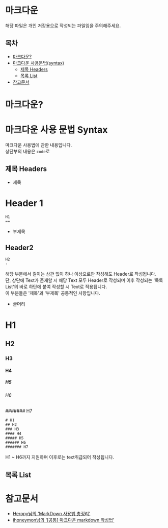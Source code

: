 마크다운
=
해당 파일은 개인 저장용으로 작성되는 파일임을 주의해주세요.

목차
-
- [마크다운?](#마크다운?)
- [마크다운 사용문법(syntax)](#마크다운-사용-문법-Syntax) 
	- [제목 Headers](#제목-Headers)
	- [목록 List](#목록-List)
- [참고문서](#참고문서)


# 마크다운?

# 마크다운 사용 문법 Syntax
마크다운 사용법에 관한 내용입니다.<br>
상단부의 내용은 ``` code ```로 
## 제목 Headers

- 제목

Header 1
==
```
H1
==
```

- 부제목

Header2
-
```
H2
-
```
해당 부분에서 길이는 상관 없이 하나 이상으로만 작성해도 Header로 작성됩니다.<br>
단, 상단에 Text가 존재할 시 해당 Text 모두 Header로 작성되며 이후 작성되는 '목록 List'의 바로 하단에 붙여 작성할 시 Text로 적용됩니다.<br>
이 부분들은 '제목'과 '부제목' 공통적인 사항입니다.<br>

- 글머리
# H1
## H2
### H3
#### H4
##### H5
###### H6
####### H7
```
# H1
## H2
### H3
#### H4
##### H5
###### H6
####### H7
```
H1 ~ H6까지 지원하며 이후로는 text취급되어 작성됩니다.<br>

## 목록 List


# 참고문서
- [Heropy님의 'MarkDown 사용법 총정리'](https://heropy.blog/2017/09/30/markdown/)
- [ihoneymon님의 '[공통] 마크다운 markdown 작성법'](https://gist.github.com/ihoneymon/652be052a0727ad59601)
